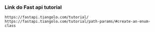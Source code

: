### Link do Fast api tutorial
```
https://fastapi.tiangolo.com/tutorial/
https://fastapi.tiangolo.com/tutorial/path-params/#create-an-enum-class
```